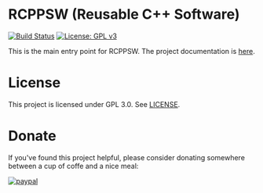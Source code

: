 # RCPPSW (Reusable C++ Software)

[![Build Status](https://travis-ci.org/swarm-robotics/rcppsw.svg?branch=devel)](https://travis-ci.org/swarm-robotics/rcppsw.svg?branch=devel)
[![License: GPL v3](https://img.shields.io/badge/License-GPLv3-blue.svg)](https://www.gnu.org/licenses/gpl-3.0)

This is the main entry point for RCPPSW. The project documentation is
[here](https://rcppsw.readthedocs.io).

# License
This project is licensed under GPL 3.0. See [LICENSE](LICENSE.md).

# Donate
If you've found this project helpful, please consider donating somewhere between
a cup of coffe and a nice meal:

[![paypal](https://www.paypalobjects.com/en_US/i/btn/btn_donateCC_LG.gif)](https://www.paypal.me/jharwell1406)
